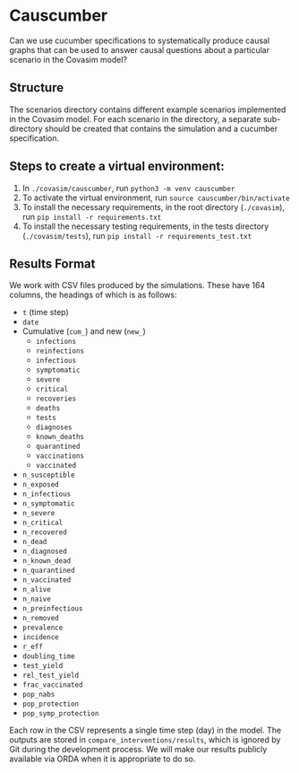 # Causcumber
Can we use cucumber specifications to systematically produce causal graphs that can be used to answer causal questions about a particular scenario in the Covasim model?

## Structure
The scenarios directory contains different example scenarios implemented in the Covasim model. For each scenario in the directory, a separate sub-directory should be created that contains the simulation and a cucumber specification.

## Steps to create a virtual environment:
1. In `./covasim/causcumber`, run `python3 -m venv causcumber`
2. To activate the virtual environment, run `source causcumber/bin/activate`
3. To install the necessary requirements, in the root directory (`./covasim`), run `pip install -r requirements.txt`
4. To install the necessary testing requirements, in the tests directory (`./covasim/tests`), run `pip install -r requirements_test.txt`

## Results Format
We work with CSV files produced by the simulations. These have 164 columns, the headings of which is as follows:
- `t` (time step)
- `date`
- Cumulative (`cum_`) and new (`new_`)
  - `infections`
  - `reinfections`
  - `infectious`
  - `symptomatic`
  - `severe`
  - `critical`
  - `recoveries`
  - `deaths`
  - `tests`
  - `diagnoses`
  - `known_deaths`
  - `quarantined`
  - `vaccinations`
  - `vaccinated`
- `n_susceptible`
- `n_exposed`
- `n_infectious`
- `n_symptomatic`
- `n_severe`
- `n_critical`
- `n_recovered`
- `n_dead`
- `n_diagnosed`
- `n_known_dead`
- `n_quarantined`
- `n_vaccinated`
- `n_alive`
- `n_naive`
- `n_preinfectious`
- `n_removed`
- `prevalence`
- `incidence`
- `r_eff`
- `doubling_time`
- `test_yield`
- `rel_test_yield`
- `frac_vaccinated`
- `pop_nabs`
- `pop_protection`
- `pop_symp_protection`

Each row in the CSV represents a single time step (day) in the model. The outputs are stored in `compare_interventions/results`, which is ignored by Git during the development process. We will make our results publicly available via ORDA when it is appropriate to do so.
